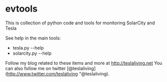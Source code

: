 # evtools
This is collection of python code and tools for monitoring SolarCity and Tesla

See help in the main tools:
* tesla.py --help
* solarcity.py --help
    
Follow my blog related to these items and more at http://teslaliving.net
You can also follow me on twitter [@teslaliving](http://www.twitter.com/teslaliving "@teslaliving).
